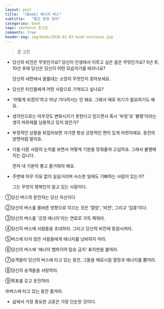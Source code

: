 ```yaml
---
layout: post
title:  "[Book] 에너지 버스"
subtitle:   "좋은 문장 정리"
categories: book
tags: sentence 존고든
comments: true
header-img: img/book/2020-01-03-book-sentence.jpg
---
```


> 존 고든



- 당신의 비전은 무엇인가요? 당신이 인생에서 이루고 싶은 꿈은 무엇인가요? 5년 후, 10년 후에 당신은 당신이 어떤 모습이기를 바라나요?

  당신의 내면에서 꿈틀대는 소망이 무엇인지 찾아보세요.



- 당신은 타인들에게 어떤 사람으로 기억되고 싶나요?



- '어떻게 되겠지'하고 마냥 기다려서는 안 돼요. 그래서 때로 위기가 필요하기도 해요.



- 생각만으로는 아무것도 변화시키기 못한다고 믿으면서 혹시 '부정'과 '불평'이라는 생각 마취제를 남용하고 있지 않은가?



- 부정적인 상황을 뒤집어보면 거기엔 항상 긍정적인 면이 있게 마련이에요. 동전의 양면처럼 말이죠.



- 다들 다른 사람의 눈치를 보면서 어떻게 기분을 맞춰줄까 고심하죠. 그래서 불행해지는 겁니다.

  먼저 내 기분이 좋고 즐거워야 해요.



- 주변에 아무 이유 없이 실실거리며 사소한 일에도 기뻐하는 사람이 있는가?

  그는 무엇이 행복인지 알고 있는 사람이다.

①당신 버스의 운전자는 당신 자신이다

②당신의 버스를 올바른 방향으로 이끄는 것은 '열망', '비전', 그리고 '집중'이다.

③당신의 버스를 '긍정 에너지'라는 연료로 가득 채워라.

④당신의 버스에 사람들을 초대하라. 그리고 당신의 비전에 동참시켜라.

⑤버스에 타지 않은 사람들에게 에너지를 낭비하지 마라.

⑥당신의 버스에 '에너지 뱀파이어 탑승 금지' 표지판을 붙여라.

⑦승객들이 당신의 버스에 타고 있는 동안, 그들을 매료시킬 열정과 에너지를 뿜어라.

⑧당신의 승객들을 사랑하라.

⑨목표를 갖고 운전하라.

⑩버스에 타고 있는 동안 즐겨라.



- 삶에서 가장 중요한 교훈은 가장 단순한 것이다.
